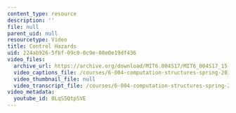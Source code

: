 ```yaml
---
content_type: resource
description: ''
file: null
parent_uid: null
resourcetype: Video
title: Control Hazards
uid: 224ab926-5fbf-09c0-0c9e-08e0e19df436
video_files:
  archive_url: https://archive.org/download/MIT6.004S17/MIT6_004S17_15-02-04_300k.mp4
  video_captions_file: /courses/6-004-computation-structures-spring-2017/de384a7a2fbb5aada6923838cad39c2b_0LqS5QtpSVE.vtt
  video_thumbnail_file: null
  video_transcript_file: /courses/6-004-computation-structures-spring-2017/eafdd0c0193acd59393ef526f037ff37_0LqS5QtpSVE.pdf
video_metadata:
  youtube_id: 0LqS5QtpSVE
---
```

